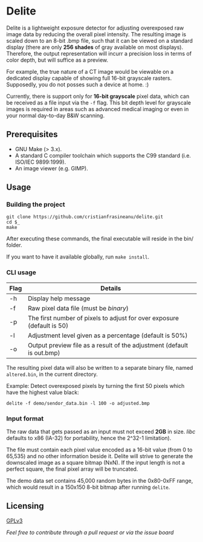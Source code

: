 # Delite

Delite is a lightweight exposure detector for adjusting overexposed raw image data by reducing the overall pixel intensity. The resulting image is scaled down to an 8-bit .bmp file, such that it can be viewed on a standard display (there are only **256 shades** of gray available on most displays). Therefore, the output representation will incurr a precision loss in terms of color depth, but will suffice as a preview.

For example, the true nature of a CT image would be viewable on a dedicated display capable of showing full 16-bit grayscale rasters. Supposedly, you do not posses such a device at home. :)

Currently, there is support only for **16-bit grayscale** pixel data, which can be received as a file input via the `-f` flag. This bit depth level for grayscale images is required in areas such as advanced medical imaging or even in your normal day-to-day B&W scanning.

## Prerequisites

- GNU Make (> 3.x).
- A standard C compiler toolchain which supports the C99 standard (i.e. ISO/IEC 9899:1999).
- An image viewer (e.g. GIMP).

## Usage

### Building the project

```shell
git clone https://github.com/cristianfrasineanu/delite.git
cd $_
make
```
After executing these commands, the final executable will reside in the bin/ folder.

If you want to have it available globally, run `make install`.

### CLI usage

Flag | Details
---- | ----
-h | Display help message
-f | Raw pixel data file (must be *binary*)
-p | The first number of pixels to adjust for over exposure (default is 50)
-l | Adjustment level given as a percentage (default is 50%)
-o | Output preview file as a result of the adjustment (default is out.bmp)

The resulting pixel data will also be written to a separate binary file, named `altered.bin`, in the current directory.

Example:
Detect overexposed pixels by turning the first 50 pixels which have the highest value black:

```shell
delite -f demo/sendor_data.bin -l 100 -o adjusted.bmp
```

### Input format

The raw data that gets passed as an input must not exceed **2GB** in size. *libc* defaults to x86 (IA-32) for portability, hence the 2^32-1 limitation). 

The file must contain each pixel value encoded as a 16-bit value (from 0 to 65,535) and no other information beside it. Delite will strive to generate the downscaled image as a square bitmap (NxN). If the input length is not a perfect square, the final pixel array will be truncated.

The demo data set contains 45,000 random bytes in the 0x80-0xFF range, which would result in a 150x150 8-bit bitmap after running `delite`.

## Licensing

[GPLv3](https://choosealicense.com/licenses/gpl-3.0/)

*Feel free to contribute through a pull request or via the issue board*